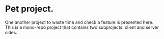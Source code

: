 # Pet project.
One another project to waste time and check a feature is presented here. This is a mono-repo project that contains two subprojects: client and server sides.